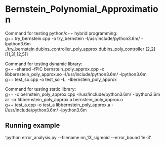 # Bernstein_Polynomial_Approximation

Command for testing python/c++ hybrid programming:  
g++ try_bernstein.cpp -o try_bernstein -I/usr/include/python3.6m/ -lpython3.6m  
./try_bernstein dubins_controller_poly_approx dubins_poly_controller [2,2] [[1,3],[2,5]]  

Command for testing dynamic library:  
g++ -shared -fPIC bernstein_poly_approx.cpp -o libbernstein_poly_approx.so -I/usr/include/python3.6m/ -lpython3.6m  
g++ test_so.cpp -o test_so -L. -lbernstein_poly_approx  

Command for testing static library:  
g++ -c bernstein_poly_approx.cpp -I/usr/include/python3.6m/ -lpython3.6m  
ar -cr libbernstein_poly_approx.a bernstein_poly_approx.o  
g++ test_a.cpp -o test_a libbernstein_poly_approx.a -I/usr/include/python3.6m/ -lpython3.6m

## Running example
'python error_analysis.py --filename nn_13_sigmoid
--error_bound 1e-3'
